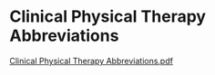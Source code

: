 # Clinical Physical Therapy Abbreviations

[Clinical Physical Therapy Abbreviations.pdf](Clinical%20Physical%20Therapy%20Abbreviations%2081d609eb726742f78f05f5fb31860074/Clinical_Physical_Therapy_Abbreviations.pdf)